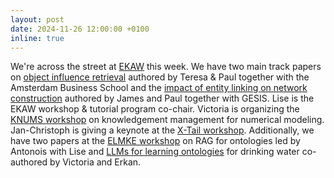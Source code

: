 ```yaml
---
layout: post
date: 2024-11-26 12:00:00 +0100
inline: true
---
```


We're across the street at [EKAW](https://event.cwi.nl/ekaw2024/) this week. We have two main track papers on [object influence retrieval](https://doi.org/10.1007/978-3-031-77792-9_3) authored by Teresa & Paul together with the Amsterdam Business School and the [impact of entity linking on network construction](https://doi.org/10.1007/978-3-031-77792-9_5) authored by James and Paul together with GESIS. Lise is the EKAW workshop & tutorial program co-chair. Victoria is organizing the [KNUMS workshop](https://k-nums.github.io/ekaw/2024/#chairs) on knowledgement management for numerical modeling.  Jan-Christoph is giving a keynote at the [X-Tail workshop](https://www.xtail-workshop.org/). Additionally, we have two papers at the [ELMKE workshop](https://sites.google.com/view/elmke/program) on RAG for ontologies led by Antonois with Lise and [LLMs for learning ontologies](https://github.com/DiTEC-project/Large-Language-Model-for-Ontology-Learning-In-Drinking-Water-Distribution-Network-Domain) for drinking water co-authored by Victoria and Erkan.
